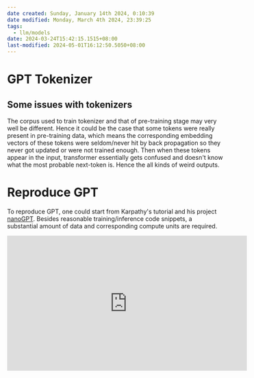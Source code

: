 ```yaml
---
date created: Sunday, January 14th 2024, 0:10:39
date modified: Monday, March 4th 2024, 23:39:25
tags:
  - llm/models
date: 2024-03-24T15:42:15.1515+08:00
last-modified: 2024-05-01T16:12:50.5050+08:00
---
```


# GPT Tokenizer

## Some issues with tokenizers

The corpus used to train tokenizer and that of pre-training stage may very well be different. Hence it could be the case that some tokens were really present in pre-training data, which means the corresponding embedding vectors of these tokens were seldom/never hit by back propagation so they never got updated or were not trained enough. Then when these tokens appear in the input, transformer essentially gets confused and doesn't know what the most probable next-token is. Hence the all kinds of weird outputs.

# Reproduce GPT

To reproduce GPT, one could start from Karpathy's tutorial and his project [nanoGPT](https://github.com/karpathy/nanoGPT). Besides reasonable training/inference code snippets, a substantial amount of data and corresponding compute units are required.

<iframe width="560" height="315" src="https://www.youtube.com/embed/kCc8FmEb1nY?si=7aOniUH33Dfv9m6A" title="YouTube video player" frameborder="0" allow="accelerometer; autoplay; clipboard-write; encrypted-media; gyroscope; picture-in-picture; web-share" allowfullscreen></iframe>
